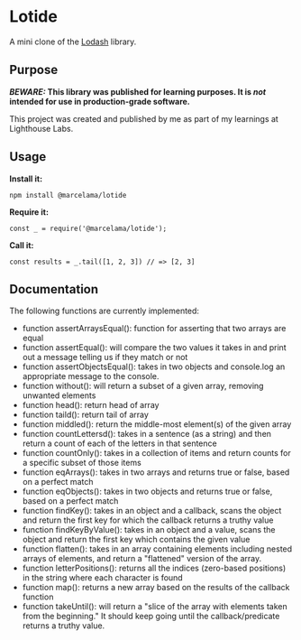# Lotide

A mini clone of the [Lodash](https://lodash.com) library.

## Purpose

**_BEWARE:_ This library was published for learning purposes. It is _not_ intended for use in production-grade software.**

This project was created and published by me as part of my learnings at Lighthouse Labs. 

## Usage

**Install it:**

`npm install @marcelama/lotide`

**Require it:**

`const _ = require('@marcelama/lotide');`

**Call it:**

`const results = _.tail([1, 2, 3]) // => [2, 3]`

## Documentation

The following functions are currently implemented:

* function assertArraysEqual(): function for asserting that two arrays are equal
* function assertEqual(): will compare the two values it takes in and print out a message telling us if they match or not
* function assertObjectsEqual(): takes in two objects and console.log an appropriate message to the console.
* function without(): will return a subset of a given array, removing unwanted elements
* function head(): return head of array
* function taild(): return tail of array
* function middled(): return the middle-most element(s) of the given array
* function countLettersd(): takes in a sentence (as a string) and then return a count of each of the letters in that sentence
* function countOnly(): takes in a collection of items and return counts for a specific subset of those items 
* function eqArrays(): takes in two arrays and returns true or false, based on a perfect match
* function eqObjects(): takes in two objects and returns true or false, based on a perfect match
* function findKey(): takes in an object and a callback, scans the object and return the first key for which the callback returns a truthy value
* function findKeyByValue(): takes in an object and a value, scans the object and return the first key which contains the given value
* function flatten(): takes in an array containing elements including nested arrays of elements, and return a "flattened" version of the array.
* function letterPositions(): returns all the indices (zero-based positions) in the string where each character is found
* function map(): returns a new array based on the results of the callback function
* function takeUntil(): will return a "slice of the array with elements taken from the beginning." It should keep going until the callback/predicate returns a truthy value.

